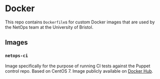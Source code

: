 # Docker

This repo contains `Dockerfile`s for custom Docker images that are used by the
NetOps team at the University of Bristol.

## Images

### `netops-ci`

Image specifically for the purpose of running CI tests against the Puppet
control repo. Based on CentOS 7. Image publicly available on
[Docker Hub](https://hub.docker.com/r/universityofbristol/netops-ci/).
